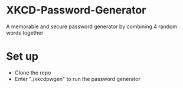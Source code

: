 # XKCD-Password-Generator
A memorable and secure password generator by combining 4 random words together

# Set up
- Clone the repo
- Enter "./xkcdpwgen" to run the password generator
